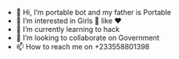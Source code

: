 - 👋 Hi, I’m portable bot and my father is Portable
- 👀 I’m interested in Girls 👩 like ❤️ 
- 🌱 I’m currently learning to hack 
- 💞️ I’m looking to collaborate on Government 
- 📫 How to reach me on +233558801398

<!---
A230-UI/portable is a ✨ special ✨ repository because its `README.md` (this file) appears on your GitHub profile.
You can click the Preview link to take a look at your changes.

